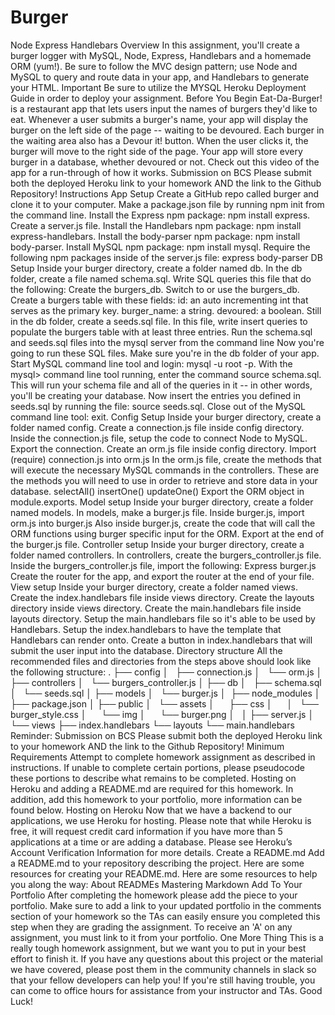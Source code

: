 # Burger
Node Express Handlebars   Overview  In this assignment, you'll create a burger logger with MySQL, Node, Express, Handlebars and a homemade ORM (yum!). Be sure to follow the MVC design pattern; use Node and MySQL to query and route data in your app, and Handlebars to generate your HTML.   Important  Be sure to utilize the MYSQL Heroku Deployment Guide in order to deploy your assignment.   Before You Begin   Eat-Da-Burger! is a restaurant app that lets users input the names of burgers they'd like to eat. Whenever a user submits a burger's name, your app will display the burger on the left side of the page -- waiting to be devoured. Each burger in the waiting area also has a Devour it! button. When the user clicks it, the burger will move to the right side of the page. Your app will store every burger in a database, whether devoured or not. Check out this video of the app for a run-through of how it works.    Submission on BCS   Please submit both the deployed Heroku link to your homework AND the link to the Github Repository!    Instructions   App Setup   Create a GitHub repo called burger and clone it to your computer. Make a package.json file by running npm init from the command line. Install the Express npm package: npm install express. Create a server.js file. Install the Handlebars npm package: npm install express-handlebars. Install the body-parser npm package: npm install body-parser. Install MySQL npm package: npm install mysql.  Require the following npm packages inside of the server.js file:   express body-parser      DB Setup   Inside your burger directory, create a folder named db. In the db folder, create a file named schema.sql. Write SQL queries this file that do the following:    Create the burgers_db. Switch to or use the burgers_db. Create a burgers table with these fields:    id: an auto incrementing int that serves as the primary key.  burger_name: a string.  devoured: a boolean.      Still in the db folder, create a seeds.sql file. In this file, write insert queries to populate the burgers table with at least three entries. Run the schema.sql and seeds.sql files into the mysql server from the command line Now you're going to run these SQL files.    Make sure you're in the db folder of your app. Start MySQL command line tool and login: mysql -u root -p. With the mysql> command line tool running, enter the command source schema.sql. This will run your schema file and all of the queries in it -- in other words, you'll be creating your database. Now insert the entries you defined in seeds.sql by running the file: source seeds.sql. Close out of the MySQL command line tool: exit.    Config Setup   Inside your burger directory, create a folder named config. Create a connection.js file inside config directory.    Inside the connection.js file, setup the code to connect Node to MySQL. Export the connection.    Create an orm.js file inside config directory.    Import (require) connection.js into orm.js  In the orm.js file, create the methods that will execute the necessary MySQL commands in the controllers. These are the methods you will need to use in order to retrieve and store data in your database.   selectAll() insertOne() updateOne()   Export the ORM object in module.exports.    Model setup    Inside your burger directory, create a folder named models.   In models, make a burger.js file. Inside burger.js, import orm.js into burger.js  Also inside burger.js, create the code that will call the ORM functions using burger specific input for the ORM. Export at the end of the burger.js file.      Controller setup   Inside your burger directory, create a folder named controllers. In controllers, create the burgers_controller.js file. Inside the burgers_controller.js file, import the following:    Express burger.js    Create the router for the app, and export the router at the end of your file.    View setup   Inside your burger directory, create a folder named views.    Create the index.handlebars file inside views directory.  Create the layouts directory inside views directory.   Create the main.handlebars file inside layouts directory. Setup the main.handlebars file so it's able to be used by Handlebars. Setup the index.handlebars to have the template that Handlebars can render onto. Create a button in index.handlebars that will submit the user input into the database.      Directory structure  All the recommended files and directories from the steps above should look like the following structure:  . ├── config │   ├── connection.js │   └── orm.js │  ├── controllers │   └── burgers_controller.js │ ├── db │   ├── schema.sql │   └── seeds.sql │ ├── models │   └── burger.js │  ├── node_modules │  ├── package.json │ ├── public │   └── assets │       ├── css │       │   └── burger_style.css │       └── img │           └── burger.png │    │ ├── server.js │ └── views     ├── index.handlebars     └── layouts         └── main.handlebars  Reminder: Submission on BCS   Please submit both the deployed Heroku link to your homework AND the link to the Github Repository!      Minimum Requirements  Attempt to complete homework assignment as described in instructions. If unable to complete certain portions, please pseudocode these portions to describe what remains to be completed. Hosting on Heroku and adding a README.md are required for this homework. In addition, add this homework to your portfolio, more information can be found below.     Hosting on Heroku  Now that we have a backend to our applications, we use Heroku for hosting. Please note that while Heroku is free, it will request credit card information if you have more than 5 applications at a time or are adding a database.  Please see Heroku’s Account Verification Information for more details.     Create a README.md  Add a README.md to your repository describing the project. Here are some resources for creating your README.md. Here are some resources to help you along the way:   About READMEs Mastering Markdown      Add To Your Portfolio  After completing the homework please add the piece to your portfolio. Make sure to add a link to your updated portfolio in the comments section of your homework so the TAs can easily ensure you completed this step when they are grading the assignment. To receive an 'A' on any assignment, you must link to it from your portfolio.     One More Thing  This is a really tough homework assignment, but we want you to put in your best effort to finish it.  If you have any questions about this project or the material we have covered, please post them in the community channels in slack so that your fellow developers can help you! If you're still having trouble, you can come to office hours for assistance from your instructor and TAs.  Good Luck!
